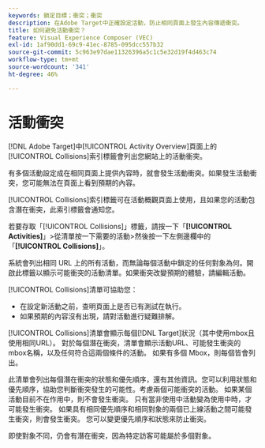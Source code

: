 ```yaml
---
keywords: 鎖定目標；衝突；衝突
description: 在Adobe Target中正確設定活動，防止相同頁面上發生內容傳遞衝突。
title: 如何避免活動衝突？
feature: Visual Experience Composer (VEC)
exl-id: 1af90dd1-69c9-41ec-8785-095dcc557b32
source-git-commit: 5c963e97dae11326396a5c1c5e32d19f4d463c74
workflow-type: tm+mt
source-wordcount: '341'
ht-degree: 46%

---
```


# 活動衝突

[!DNL Adobe Target]中[!UICONTROL Activity Overview]頁面上的[!UICONTROL Collisions]索引標籤會列出您網站上的活動衝突。

有多個活動設定成在相同頁面上提供內容時，就會發生活動衝突。如果發生活動衝突，您可能無法在頁面上看到預期的內容。

[!UICONTROL Collisions]索引標籤可在活動概觀頁面上使用，且如果您的活動包含潛在衝突，此索引標籤會通知您。

若要存取「[!UICONTROL Collisions]」標籤，請按一下「**[!UICONTROL Activities]**」>從清單按一下需要的活動>然後按一下左側邊欄中的「**[!UICONTROL Collisions]**」。

系統會列出相同 URL 上的所有活動，而無論每個活動中鎖定的任何對象為何。開啟此標籤以顯示可能衝突的活動清單。如果衝突改變預期的體驗，請編輯活動。

[!UICONTROL Collisions]清單可協助您：

* 在設定新活動之前，查明頁面上是否已有測試在執行。
* 如果預期的內容沒有出現，請對活動進行疑難排解。

[!UICONTROL Collisions]清單會顯示每個[!DNL Target]狀況（其中使用mbox且使用相同URL）。 對於每個潛在衝突，清單會顯示活動URL、可能發生衝突的mbox名稱，以及任何符合這兩個條件的活動。 如果有多個 Mbox，則每個皆會列出。

此清單會列出每個潛在衝突的狀態和優先順序，還有其他資訊。您可以利用狀態和優先順序，協助您判斷衝突發生的可能性。考慮兩個可能衝突的活動。 如果某個活動目前不在作用中，則不會發生衝突。 只有當非使用中活動變為使用中時，才可能發生衝突。 如果具有相同優先順序和相同對象的兩個已上線活動之間可能發生衝突，則會發生衝突。 您可以變更優先順序和狀態來防止衝突。

即使對象不同，仍會有潛在衝突，因為特定訪客可能屬於多個對象。
